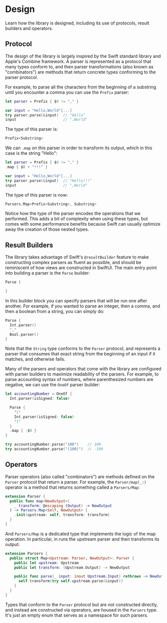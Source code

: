 # Design

Learn how the library is designed, including its use of protocols, result builders and operators.

## Protocol

The design of the library is largely inspired by the Swift standard library and Apple's Combine 
framework. A parser is represented as a protocol that many types conform to, and then parser
transformations (also known as "combinators") are methods that return concrete types conforming to 
the parser protocol.

For example, to parse all the characters from the beginning of a substring until you encounter a 
comma you can use the `Prefix` parser:

```swift
let parser = Prefix { $0 != "," }

var input = "Hello,World"[...]
try parser.parse(&input)  // "Hello"
input                     // ",World"
```

The type of this parser is:

```swift
Prefix<Substring>
```

We can `.map` on this parser in order to transform its output, which in this case is the string 
"Hello":

```swift
let parser = Prefix { $0 != "," }
.map { $0 + "!!!" }

var input = "Hello,World"[...]
try parser.parse(&input)  // "Hello!!!"
input                     // ",World"
```

The type of this parser is now:

```swift
Parsers.Map<Prefix<Substring>, Substring>
```

Notice how the type of the parser encodes the operations that we performed. This adds a bit of 
complexity when using these types, but comes with some performance benefits because Swift can 
usually optimize away the creation of those nested types.

## Result Builders

The library takes advantage of Swift's `@resultBuilder` feature to make constructing complex 
parsers as fluent as possible, and should be reminiscent of how views are constructed in SwiftUI. 
The main entry point into building a parser is the `Parse` builder:

```swift
Parse {

}
```

In this builder block you can specify parsers that will be run one after another. For example, if 
you wanted to parse an integer, then a comma, and then a boolean from a string, you can simply do:

```swift
Parse {
  Int.parser()
  ","
  Bool.parser()
}
```

Note that the `String` type conforms to the ``Parser`` protocol, and represents a parser that 
consumes that exact string from the beginning of an input if it matches, and otherwise fails.

Many of the parsers and operators that come with the library are configured with parser builders 
to maximize readability of the parsers. For example, to parse accounting syntax of numbers, where
parenthesized numbers are negative, we can use the `OneOf` parser builder:

```swift
let accountingNumber = OneOf {
  Int.parser(isSigned: false)

  Parse {
    "("
    Int.parser(isSigned: false)
    ")"
  }
  .map { -$0 }
}

try accountingNumber.parse("100")    // 100
try accountingNumber.parse("(100)")  // -100
```

## Operators

Parser operators (also called "combinators") are methods defined on the ``Parser`` protocol that 
return a parser. For example, the ``Parser/map(_:)`` operator is a method that returns something
called a ``Parsers/Map``:

```swift
extension Parser {
  public func map<NewOutput>(
    _ transform: @escaping (Output) -> NewOutput
  ) -> Parsers.Map<Self, NewOutput> {
    .init(upstream: self, transform: transform)
  }
}
```

And ``Parsers/Map`` is a dedicated type that implements the logic of the map operation. In 
particular, in runs the upstream parser and then transforms its output:

```swift
extension Parsers {
  public struct Map<Upstream: Parser, NewOutput>: Parser {
    public let upstream: Upstream
    public let transform: (Upstream.Output) -> NewOutput

    public func parse(_ input: inout Upstream.Input) rethrows -> NewOutput {
      self.transform(try self.upstream.parse(&input))
    }
  }
}
```

Types that conform to the ``Parser`` protocol but are not constructed directly, and instead are
constructed via operators, are housed in the ``Parsers`` type. It's just an empty enum that
serves as a namespace for such parsers.

